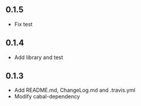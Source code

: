 ## 0.1.5

* Fix test

## 0.1.4

* Add library and test

## 0.1.3

* Add README.md, ChangeLog.md and .travis.yml
* Modify cabal-dependency
